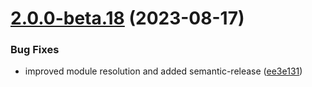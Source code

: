 # [2.0.0-beta.18](https://github.com/vue-interface/activity-indicator/compare/v2.0.0-beta.17...v2.0.0-beta.18) (2023-08-17)


### Bug Fixes

* improved module resolution and added semantic-release ([ee3e131](https://github.com/vue-interface/activity-indicator/commit/ee3e1318da51ce789324dbfc3fcaa4438563a701))

